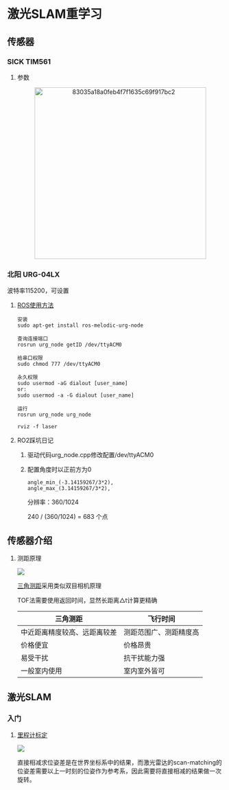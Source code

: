 # 激光SLAM重学习

## 传感器

### SICK TIM561

1. 参数

    <div align=center>     <img src="https://pictures-kiana.oss-cn-beijing.aliyuncs.com/img/83035a18a0feb4f7f1635c69f917bc2.png" width = "400" alt="83035a18a0feb4f7f1635c69f917bc2"/>    </div>

### 北阳 URG-04LX

波特率115200，可设置

1. [ROS使用方法](https://blog.csdn.net/zzzztttttffffff/article/details/109259170)

    ```
    安装
    sudo apt-get install ros-melodic-urg-node

    查询连接端口
    rosrun urg_node getID /dev/ttyACM0

    给串口权限
    sudo chmod 777 /dev/ttyACM0

    永久权限
    sudo usermod -aG dialout [user_name]
    or:
    sudo usermod -a -G dialout [user_name]

    运行
    rosrun urg_node urg_node

    rviz -f laser
    ```

2. RO2踩坑日记

    1. 驱动代码urg_node.cpp修改配置/dev/ttyACM0

    2. 配置角度时以正前方为0
   
        ```
        angle_min_(-3.14159267/3*2),
        angle_max_(3.14159267/3*2),
        ```  

        分辨率：360/1024 

        240 / (360/1024) = 683 个点 

## 传感器介绍

1. 测距原理

    ![](https://pictures-kiana.oss-cn-beijing.aliyuncs.com/img/202205151051221.png)

    [三角测距](https://www.jianshu.com/p/b12b4a4a64a3)采用类似双目相机原理

    TOF法需要使用返回时间，显然长距离△t计算更精确

    | 三角测距                     | 飞行时间               |
    | ---------------------------- | ---------------------- |
    | 中近距离精度较高、远距离较差 | 测距范围广、测距精度高 |
    | 价格便宜                     | 价格昂贵               |
    | 易受干扰                     | 抗干扰能力强           |
    | 一般室内使用                 | 室内室外皆可           |


## 激光SLAM

### 入门

1. [里程计标定](https://blog.csdn.net/weixin_45929038/article/details/122638114)

    ![](https://pictures-kiana.oss-cn-beijing.aliyuncs.com/img/202207151002119.png)

    直接相减求位姿差是在世界坐标系中的结果，而激光雷达的scan-matching的位姿差需要以上一时刻的位姿作为参考系，因此需要将直接相减的结果做一次旋转。

